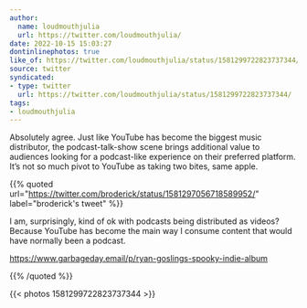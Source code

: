 ```yaml
---
author:
  name: loudmouthjulia
  url: https://twitter.com/loudmouthjulia/
date: 2022-10-15 15:03:27
dontinlinephotos: true
like_of: https://twitter.com/loudmouthjulia/status/1581299722823737344/
source: twitter
syndicated:
- type: twitter
  url: https://twitter.com/loudmouthjulia/status/1581299722823737344/
tags:
- loudmouthjulia
---
```


Absolutely agree. Just like YouTube has become the biggest music distributor, the podcast-talk-show scene brings additional value to audiences looking for a podcast-like experience on their preferred platform. It’s not so much pivot to YouTube as taking two bites, same apple. 

{{% quoted url="https://twitter.com/broderick/status/1581297056718589952/" label="broderick's tweet" %}}

I am, surprisingly, kind of ok with podcasts being distributed as videos? Because YouTube has become the main way I consume content that would have normally been a podcast.

https://www.garbageday.email/p/ryan-goslings-spooky-indie-album 

{{% /quoted %}}

{{< photos 1581299722823737344 >}}